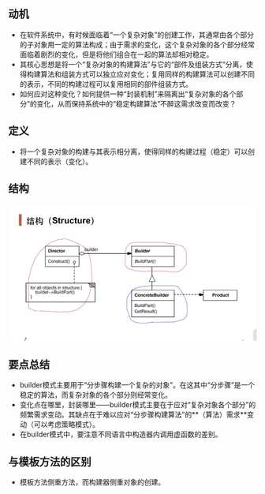## 动机

- 在软件系统中，有时候面临着“一个复杂对象”的创建工作，其通常由各个部分的子对象用一定的算法构成；由于需求的变化，这个复杂对象的各个部分经常面临着剧烈的变化，但是将他们组合在一起的算法却相对稳定。
- 其核心思想是将一个“复杂对象的构建算法”与它的“部件及组装方式”分离，使得构建算法和组装方式可以独立应对变化；复用同样的构建算法可以创建不同的表示，不同的构建过程可以复用相同的部件组装方式。
- 如何应对这种变化？如何提供一种“封装机制”来隔离出“复杂对象的各个部分”的变化，从而保持系统中的“稳定构建算法”不醉这需求改变而改变？

## 定义

- 将一个复杂对象的构建与其表示相分离，使得同样的构建过程（稳定）可以创建不同的表示（变化）。

## 结构

![1558496077044](4_构建器.assets/1558496077044.png)

## 要点总结

- builder模式主要用于“分步骤构建一个复杂的对象”。在这其中“分步骤”是一个稳定的算法，而复杂对象的各个部分则经常变化。
- 变化点在哪里，封装哪里——builder模式主要在于应对“复杂对象各个部分”的频繁需求变动。其缺点在于难以应对“分步骤构建算法”的**（算法）需求**变动（可以考虑策略模式）。
- 在builder模式中，要注意不同语言中构造器内调用虚函数的差别。

## 与模板方法的区别

- 模板方法侧重方法，而构建器侧重对象的创建。